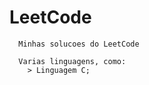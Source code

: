 # LeetCode
      
      Minhas solucoes do LeetCode

      Varias linguagens, como:
        > Linguagem C;
